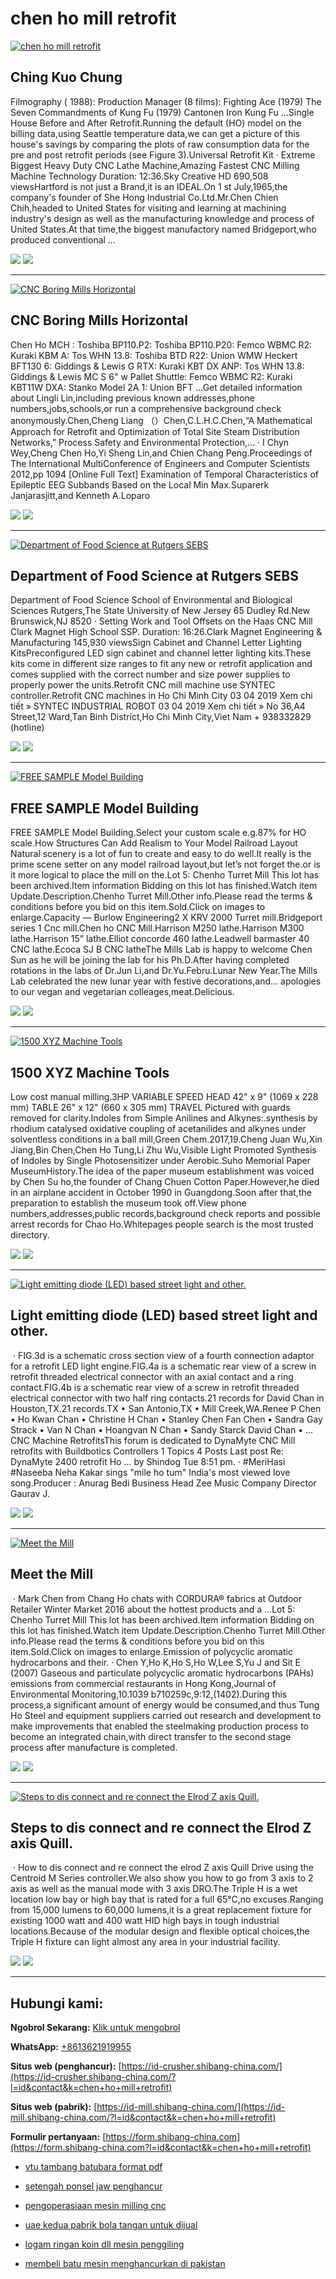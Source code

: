 # chen ho mill retrofit

<a href="https://swt.shibang-china.com/?l=id&img&k=chen+ho+mill+retrofit" target="_blank">![chen ho mill retrofit](http://static.shibang-china.com/all-800x300/1295.jpg)</a>

## Ching Kuo Chung
Filmography ( 1988): Production Manager (8 films): Fighting Ace (1979) The Seven Commandments of Kung Fu (1979) Cantonen Iron Kung Fu …Single House Before and After Retrofit.Running the default (HO) model on the billing data,using Seattle temperature data,we can get a picture of this house's savings by comparing the plots of raw consumption data for the pre and post retrofit periods (see Figure 3).Universal Retrofit Kit&nbsp;&#0183;&#32;Extreme Biggest Heavy Duty CNC Lathe Machine,Amazing Fastest CNC Milling Machine Technology Duration: 12:36.Sky Creative HD 690,508 viewsHartford is not just a Brand,it is an IDEAL.On 1 st July,1965,the company's founder of She Hong Industrial Co.Ltd.Mr.Chen Chien Chih,headed to United States for visiting and learning at machining industry's design as well as the manufacturing knowledge and process of United States.At that time,the biggest manufactory named Bridgeport,who produced conventional …


<a href="https://whatsapp.shibangsoft.com/WhatsApp.php" target="_blank" title="WhatsApp">![](http://static.shibang-china.com/icon/whatsapp.png)</a> <a href="https://swt.shibang-china.com/?l=id&icon&k=chen+ho+mill+retrofit" target="_blank">![](http://static.shibang-china.com/icon/chat-id.png)</a>

---

<a href="https://swt.shibang-china.com/?l=id&img&k=chen+ho+mill+retrofit" target="_blank">![CNC Boring Mills Horizontal](http://static.shibang-china.com/all-800x300/1496.jpg)</a>

## CNC Boring Mills Horizontal
Chen Ho MCH : Toshiba BP110.P2: Toshiba BP110.P20: Femco WBMC R2: Kuraki KBM A: Tos WHN 13.8: Toshiba BTD R22: Union WMW Heckert BFT130 6: Giddings &amp; Lewis G RTX: Kuraki KBT DX ANP: Tos WHN 13.8: Giddings &amp; Lewis MC S 6&quot; w Pallet Shuttle: Femco WBMC R2: Kuraki KBT11W DXA: Stanko Model 2A 1: Union BFT …Get detailed information about Lingli Lin,including previous known addresses,phone numbers,jobs,schools,or run a comprehensive background check anonymously.Chen,Cheng Liang （）Chen,C.L.H.C.Chen,“A Mathematical Approach for Retrofit and Optimization of Total Site Steam Distribution Networks,” Process Safety and Environmental Protection,…&nbsp;&#0183;&#32;I Chyn Wey,Cheng Chen Ho,Yi Sheng Lin,and Chien Chang Peng.Proceedings of The International MultiConference of Engineers and Computer Scientists 2012,pp 1094 [Online Full Text] Examination of Temporal Characteristics of Epileptic EEG Subbands Based on the Local Min Max.Suparerk Janjarasjitt,and Kenneth A.Loparo


<a href="https://whatsapp.shibangsoft.com/WhatsApp.php" target="_blank" title="WhatsApp">![](http://static.shibang-china.com/icon/whatsapp.png)</a> <a href="https://swt.shibang-china.com/?l=id&icon&k=chen+ho+mill+retrofit" target="_blank">![](http://static.shibang-china.com/icon/chat-id.png)</a>

---

<a href="https://swt.shibang-china.com/?l=id&img&k=chen+ho+mill+retrofit" target="_blank">![Department of Food Science at Rutgers SEBS](http://static.shibang-china.com/all-800x300/1184.jpg)</a>

## Department of Food Science at Rutgers SEBS
Department of Food Science School of Environmental and Biological Sciences Rutgers,The State University of New Jersey 65 Dudley Rd.New Brunswick,NJ 8520&nbsp;&#0183;&#32;Setting Work and Tool Offsets on the Haas CNC Mill Clark Magnet High School SSP. Duration: 16:26.Clark Magnet Engineering &amp; Manufacturing 145,930 viewsSign Cabinet and Channel Letter Lighting KitsPreconfigured LED sign cabinet and channel letter lighting kits.These kits come in different size ranges to fit any new or retrofit application and comes supplied with the correct number and size power supplies to properly power the units.Retrofit CNC mill machine use SYNTEC controller.Retrofit CNC machines in Ho Chi Minh City 03 04 2019 Xem chi tiết &#187; SYNTEC INDUSTRIAL ROBOT 03 04 2019 Xem chi tiết &#187; No 36,A4 Street,12 Ward,Tan Binh District,Ho Chi Minh City,Viet Nam + 938332829 (hotline)


<a href="https://whatsapp.shibangsoft.com/WhatsApp.php" target="_blank" title="WhatsApp">![](http://static.shibang-china.com/icon/whatsapp.png)</a> <a href="https://swt.shibang-china.com/?l=id&icon&k=chen+ho+mill+retrofit" target="_blank">![](http://static.shibang-china.com/icon/chat-id.png)</a>

---

<a href="https://swt.shibang-china.com/?l=id&img&k=chen+ho+mill+retrofit" target="_blank">![FREE SAMPLE Model Building](http://static.shibang-china.com/all-800x300/1008.jpg)</a>

## FREE SAMPLE Model Building
FREE SAMPLE Model Building.Select your custom scale e.g.87% for HO scale.How Structures Can Add Realism to Your Model Railroad Layout Natural scenery is a lot of fun to create and easy to do well.It really is the prime scene setter on any model railroad layout,but let’s not forget the.or is it more logical to place the mill on the.Lot 5: Chenho Turret Mill This lot has been archived.Item information Bidding on this lot has finished.Watch item Update.Description.Chenho Turret Mill.Other info.Please read the terms &amp; conditions before you bid on this item.Sold.Click on images to enlarge.Capacity — Burlow Engineering2 X KRV 2000 Turret mill.Bridgeport series 1 Cnc mill.Chen ho CNC Mill.Harrison M250 lathe.Harrison M300 lathe.Harrison 15” lathe.Elliot concorde 460 lathe.Leadwell barmaster 40 CNC lathe.Ecoca SJ B CNC latheThe Mills Lab is happy to welcome Chen Sun as he will be joining the lab for his Ph.D.After having completed rotations in the labs of Dr.Jun Li,and Dr.Yu.Febru.Lunar New Year.The Mills Lab celebrated the new lunar year with festive decorations,and… apologies to our vegan and vegetarian colleages,meat.Delicious.


<a href="https://whatsapp.shibangsoft.com/WhatsApp.php" target="_blank" title="WhatsApp">![](http://static.shibang-china.com/icon/whatsapp.png)</a> <a href="https://swt.shibang-china.com/?l=id&icon&k=chen+ho+mill+retrofit" target="_blank">![](http://static.shibang-china.com/icon/chat-id.png)</a>

---

<a href="https://swt.shibang-china.com/?l=id&img&k=chen+ho+mill+retrofit" target="_blank">![1500 XYZ Machine Tools](http://static.shibang-china.com/all-800x300/1042.jpg)</a>

## 1500 XYZ Machine Tools
Low cost manual milling.3HP VARIABLE SPEED HEAD 42&quot; x 9&quot; (1069 x 228 mm) TABLE 26&quot; x 12&quot; (660 x 305 mm) TRAVEL Pictured with guards removed for clarity.Indoles from Simple Anilines and Alkynes:.synthesis by rhodium catalysed oxidative coupling of acetanilides and alkynes under solventless conditions in a ball mill,Green Chem.2017,19.Cheng Juan Wu,Xin Jiang,Bin Chen,Chen Ho Tung,Li Zhu Wu,Visible Light Promoted Synthesis of Indoles by Single Photosensitizer under Aerobic.Suho Memorial Paper MuseumHistory.The idea of the paper museum establishment was voiced by Chen Su ho,the founder of Chang Chuen Cotton Paper.However,he died in an airplane accident in October 1990 in Guangdong.Soon after that,the preparation to establish the museum took off.View phone numbers,addresses,public records,background check reports and possible arrest records for Chao Ho.Whitepages people search is the most trusted directory.


<a href="https://whatsapp.shibangsoft.com/WhatsApp.php" target="_blank" title="WhatsApp">![](http://static.shibang-china.com/icon/whatsapp.png)</a> <a href="https://swt.shibang-china.com/?l=id&icon&k=chen+ho+mill+retrofit" target="_blank">![](http://static.shibang-china.com/icon/chat-id.png)</a>

---

<a href="https://swt.shibang-china.com/?l=id&img&k=chen+ho+mill+retrofit" target="_blank">![Light emitting diode (LED) based street light and other.](http://static.shibang-china.com/all-800x300/783.jpg)</a>

## Light emitting diode (LED) based street light and other.
&nbsp;&#0183;&#32;FIG.3d is a schematic cross section view of a fourth connection adaptor for a retrofit LED light engine.FIG.4a is a schematic rear view of a screw in retrofit threaded electrical connector with an axial contact and a ring contact.FIG.4b is a schematic rear view of a screw in retrofit threaded electrical connector with two half ring contacts.21 records for David Chan in Houston,TX.21 records.TX • San Antonio,TX • Mill Creek,WA.Renee P Chen • Ho Kwan Chan • Christine H Chan • Stanley Chen Fan Chen • Sandra Gay Strack • Van N Chan • Hoangvan N Chan • Sandy Starck David Chan • …CNC Machine RetrofitsThis forum is dedicated to DynaMyte CNC Mill retrofits with Buildbotics Controllers 1 Topics 4 Posts Last post Re: DynaMyte 2400 retrofit Ho … by Shindog Tue 8:51 pm.&nbsp;&#0183;&#32;#MeriHasi #Naseeba Neha Kakar sings &quot;mile ho tum&quot; India's most viewed love song.Producer : Anurag Bedi Business Head Zee Music Company Director Gaurav J.


<a href="https://whatsapp.shibangsoft.com/WhatsApp.php" target="_blank" title="WhatsApp">![](http://static.shibang-china.com/icon/whatsapp.png)</a> <a href="https://swt.shibang-china.com/?l=id&icon&k=chen+ho+mill+retrofit" target="_blank">![](http://static.shibang-china.com/icon/chat-id.png)</a>

---

<a href="https://swt.shibang-china.com/?l=id&img&k=chen+ho+mill+retrofit" target="_blank">![Meet the Mill](http://static.shibang-china.com/all-800x300/450.jpg)</a>

## Meet the Mill
&nbsp;&#0183;&#32;Mark Chen from Chang Ho chats with CORDURA&#174; fabrics at Outdoor Retailer Winter Market 2016 about the hottest products and a …Lot 5: Chenho Turret Mill This lot has been archived.Item information Bidding on this lot has finished.Watch item Update.Description.Chenho Turret Mill.Other info.Please read the terms &amp; conditions before you bid on this item.Sold.Click on images to enlarge.Emission of polycyclic aromatic hydrocarbons and their.&nbsp;&#0183;&#32;Chen Y,Ho K,Ho S,Ho W,Lee S,Yu J and Sit E (2007) Gaseous and particulate polycyclic aromatic hydrocarbons (PAHs) emissions from commercial restaurants in Hong Kong,Journal of Environmental Monitoring,10.1039 b710259c,9:12,(1402).During this process,a significant amount of energy would be consumed,and thus Tung Ho Steel and equipment suppliers carried out research and development to make improvements that enabled the steelmaking production process to become an integrated chain,with direct transfer to the second stage process after manufacture is completed.


<a href="https://whatsapp.shibangsoft.com/WhatsApp.php" target="_blank" title="WhatsApp">![](http://static.shibang-china.com/icon/whatsapp.png)</a> <a href="https://swt.shibang-china.com/?l=id&icon&k=chen+ho+mill+retrofit" target="_blank">![](http://static.shibang-china.com/icon/chat-id.png)</a>

---

<a href="https://swt.shibang-china.com/?l=id&img&k=chen+ho+mill+retrofit" target="_blank">![Steps to dis connect and re connect the Elrod Z axis Quill.](http://static.shibang-china.com/all-800x300/1521.jpg)</a>

## Steps to dis connect and re connect the Elrod Z axis Quill.
&nbsp;&#0183;&#32;How to dis connect and re connect the elrod Z axis Quill Drive using the Centroid M Series controller.We also show you how to go from 3 axis to 2 axis as well as the manual mode with 3 axis DRO.The Triple H is a wet location low bay or high bay that is rated for a full 65&#176;C,no excuses.Ranging from 15,000 lumens to 60,000 lumens,it is a great replacement fixture for existing 1000 watt and 400 watt HID high bays in tough industrial locations.Because of the modular design and flexible optical choices,the Triple H fixture can light almost any area in your industrial facility.

<a href="https://whatsapp.shibangsoft.com/WhatsApp.php" target="_blank" title="WhatsApp">![](http://static.shibang-china.com/icon/whatsapp.png)</a> <a href="https://swt.shibang-china.com/?l=id&icon&k=chen+ho+mill+retrofit" target="_blank">![](http://static.shibang-china.com/icon/chat-id.png)</a>

---
## Hubungi kami:

**Ngobrol Sekarang:** [Klik untuk mengobrol](https://swt.shibang-china.com?l=id&contact&k=chen+ho+mill+retrofit)

**WhatsApp:**  [+8613621919955](https://whatsapp.shibangsoft.com/WhatsApp.php)

**Situs web (penghancur):** [https://id-crusher.shibang-china.com/](https://id-crusher.shibang-china.com/?l=id&contact&k=chen+ho+mill+retrofit)

**Situs web (pabrik):** [https://id-mill.shibang-china.com/](https://id-mill.shibang-china.com/?l=id&contact&k=chen+ho+mill+retrofit)

**Formulir pertanyaan:** [https://form.shibang-china.com](https://form.shibang-china.com?l=id&contact&k=chen+ho+mill+retrofit)

* [vtu tambang batubara format pdf](../44/vtu%20tambang%20batubara%20format%20pdf.md)

* [setengah ponsel jaw penghancur](../42/setengah%20ponsel%20jaw%20penghancur.md)

* [pengoperasiaan mesin milling cnc](../47/pengoperasiaan%20mesin%20milling%20cnc.md)

* [uae kedua pabrik bola tangan untuk dijual](../41/uae%20kedua%20pabrik%20bola%20tangan%20untuk%20dijual.md)

* [logam ringan koin dll mesin penggiling](../47/logam%20ringan%20koin%20dll%20mesin%20penggiling.md)

* [membeli batu mesin menghancurkan di pakistan](../41/membeli%20batu%20mesin%20menghancurkan%20di%20pakistan.md)